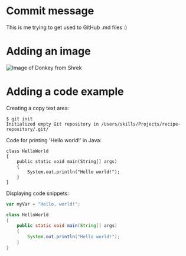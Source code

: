 # Commit message 
This is me trying to get used to GitHub .md files :)

# Adding an image
![Image of Donkey from Shrek](https://i.pinimg.com/564x/95/90/e3/9590e3776a268aeed51aec82219077d5.jpg)

# Adding a code example
Creating a copy text area:
```
$ git init
Initialized empty Git repository in /Users/skills/Projects/recipe-repository/.git/
```
Code for printing 'Hello world!' in Java:
```
class HelloWorld 
{
    public static void main(String[] args) 
    {
        System.out.println("Hello world!");
    }
}
```
Displaying code snippets:
``` javascript
var myVar = "Hello, world!";
```
``` java
class HelloWorld 
{
    public static void main(String[] args) 
    {
        System.out.println("Hello world!");
    }
}
```

